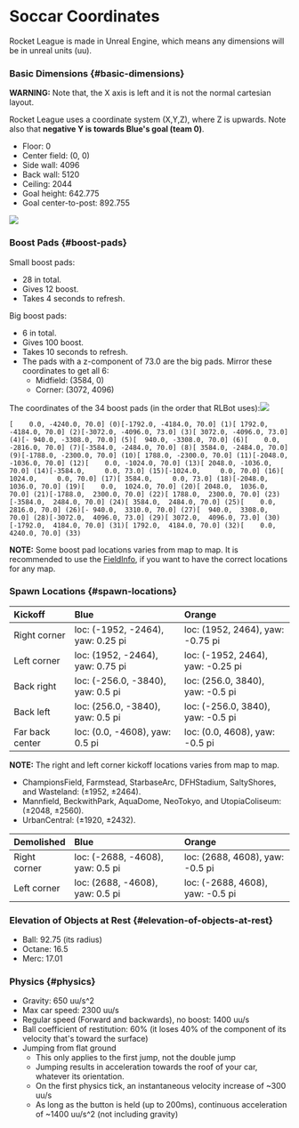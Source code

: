 # Soccar Coordinates

Rocket League is made in Unreal Engine, which means any dimensions will be in unreal units \(uu\).

### Basic Dimensions {#basic-dimensions}

**WARNING:** Note that, the X axis is left and it is not the normal cartesian layout.

Rocket League uses a coordinate system \(X,Y,Z\), where Z is upwards. Note also that **negative Y is towards Blue's goal \(team 0\)**.

* Floor: 0
* Center field: \(0, 0\)
* Side wall: 4096
* Back wall: 5120
* Ceiling: 2044
* Goal height: 642.775
* Goal center-to-post: 892.755

![](https://imgur.com/hrHKLnh.png)

### Boost Pads {#boost-pads}

Small boost pads:

* 28 in total.
* Gives 12 boost.
* Takes 4 seconds to refresh.

Big boost pads:

* 6 in total.
* Gives 100 boost.
* Takes 10 seconds to refresh.
* The pads with a z-component of 73.0 are the big pads. Mirror these coordinates to get all 6:
  * Midfield: \(3584, 0\)
  * Corner: \(3072, 4096\)

The coordinates of the 34 boost pads \(in the order that RLBot uses\):![](https://i.imgur.com/HGuoLyt.png)

```text
[    0.0, -4240.0, 70.0] (0)[-1792.0, -4184.0, 70.0] (1)[ 1792.0, -4184.0, 70.0] (2)[-3072.0, -4096.0, 73.0] (3)[ 3072.0, -4096.0, 73.0] (4)[- 940.0, -3308.0, 70.0] (5)[  940.0, -3308.0, 70.0] (6)[    0.0, -2816.0, 70.0] (7)[-3584.0, -2484.0, 70.0] (8)[ 3584.0, -2484.0, 70.0] (9)[-1788.0, -2300.0, 70.0] (10)[ 1788.0, -2300.0, 70.0] (11)[-2048.0, -1036.0, 70.0] (12)[    0.0, -1024.0, 70.0] (13)[ 2048.0, -1036.0, 70.0] (14)[-3584.0,     0.0, 73.0] (15)[-1024.0,     0.0, 70.0] (16)[ 1024.0,     0.0, 70.0] (17)[ 3584.0,     0.0, 73.0] (18)[-2048.0,  1036.0, 70.0] (19)[    0.0,  1024.0, 70.0] (20)[ 2048.0,  1036.0, 70.0] (21)[-1788.0,  2300.0, 70.0] (22)[ 1788.0,  2300.0, 70.0] (23)[-3584.0,  2484.0, 70.0] (24)[ 3584.0,  2484.0, 70.0] (25)[    0.0,  2816.0, 70.0] (26)[- 940.0,  3310.0, 70.0] (27)[  940.0,  3308.0, 70.0] (28)[-3072.0,  4096.0, 73.0] (29)[ 3072.0,  4096.0, 73.0] (30)[-1792.0,  4184.0, 70.0] (31)[ 1792.0,  4184.0, 70.0] (32)[    0.0,  4240.0, 70.0] (33)
```

**NOTE:** Some boost pad locations varies from map to map. It is recommended to use the [FieldInfo](https://github.com/RLBot/RLBotPythonExample/wiki/Input-and-Output-Data#field-info), if you want to have the correct locations for any map.

### Spawn Locations {#spawn-locations}

| Kickoff | Blue | Orange |
| :--- | :--- | :--- |
| Right corner | loc: \(-1952, -2464\), yaw: 0.25 pi | loc: \(1952, 2464\), yaw: -0.75 pi |
| Left corner | loc: \(1952, -2464\), yaw: 0.75 pi | loc: \(-1952, 2464\), yaw: -0.25 pi |
| Back right | loc: \(-256.0, -3840\), yaw: 0.5 pi | loc: \(256.0, 3840\), yaw: -0.5 pi |
| Back left | loc: \(256.0, -3840\), yaw: 0.5 pi | loc: \(-256.0, 3840\), yaw: -0.5 pi |
| Far back center | loc: \(0.0, -4608\), yaw: 0.5 pi | loc: \(0.0, 4608\), yaw: -0.5 pi |

**NOTE:** The right and left corner kickoff locations varies from map to map.

* ChampionsField, Farmstead, StarbaseArc, DFHStadium, SaltyShores, and Wasteland: \(±1952, ±2464\).
* Mannfield, BeckwithPark, AquaDome, NeoTokyo, and UtopiaColiseum: \(±2048, ±2560\).
* UrbanCentral: \(±1920, ±2432\).

| Demolished | Blue | Orange |
| :--- | :--- | :--- |
| Right corner | loc: \(-2688, -4608\), yaw: 0.5 pi | loc: \(2688, 4608\), yaw: -0.5 pi |
| Left corner | loc: \(2688, -4608\), yaw: 0.5 pi | loc: \(-2688, 4608\), yaw: -0.5 pi |

### Elevation of Objects at Rest {#elevation-of-objects-at-rest}

* Ball: 92.75 \(its radius\)
* Octane: 16.5
* Merc: 17.01

### Physics {#physics}

* Gravity: 650 uu/s^2
* Max car speed: 2300 uu/s
* Regular speed \(Forward and backwards\), no boost: 1400 uu/s
* Ball coefficient of restitution: 60% \(it loses 40% of the component of its velocity that's toward the surface\)
* Jumping from flat ground
  * This only applies to the first jump, not the double jump
  * Jumping results in acceleration towards the roof of your car, whatever its orientation.
  * On the first physics tick, an instantaneous velocity increase of ~300 uu/s
  * As long as the button is held \(up to 200ms\), continuous acceleration of ~1400 uu/s^2 \(not including gravity\)

